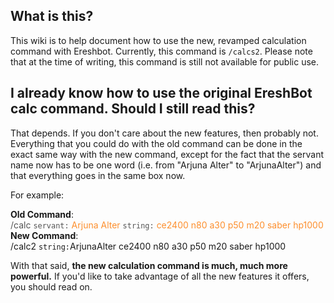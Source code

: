 ## What is this?
This wiki is to help document how to use the new, revamped calculation command with Ereshbot. Currently, this command is `/calcs2`. 
Please note that at the time of writing, this command is still not available for public use.

## I already know how to use the original EreshBot calc command. Should I still read this?
That depends. If you don't care about the new features, then probably not. Everything that you could do with the old command can be done in the exact same way with the new command, except for the fact that the servant name now has to be one word (i.e. from "Arjuna Alter" to "ArjunaAlter") and that everything goes in the same box now.

For example:

**Old Command**:<br>
<span style="color: #545454"> /calc `servant:`</span>
<span style="color: #FD8F2D">Arjuna Alter</span>
<span style="color: #545454">`string:`</span>
<span style="color: #FD8F2D">ce2400 n80 a30 p50 m20 saber hp1000</span>
<br>**New Command**:<br>
/calc2 `string:`ArjunaAlter ce2400 n80 a30 p50 m20 saber hp1000

With that said, **the new calculation command is much, much more powerful.** If you'd like to take advantage of all the new features it offers, you should read on.
